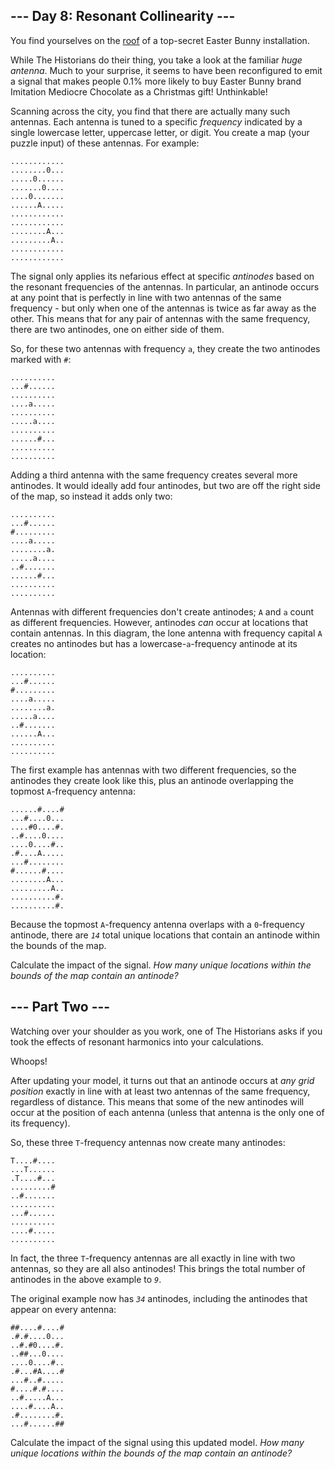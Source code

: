 ## --- Day 8: Resonant Collinearity --- ##

You find yourselves on the [roof](/2016/day/25) of a top-secret Easter
Bunny installation.

While The Historians do their thing, you take a look at the familiar *huge
antenna*. Much to your surprise, it seems to have been reconfigured to
emit a signal that makes people 0.1% more likely to buy Easter Bunny
brand Imitation Mediocre Chocolate as a Christmas gift! Unthinkable!

Scanning across the city, you find that there are actually many such
antennas. Each antenna is tuned to a specific *frequency* indicated by
a single lowercase letter, uppercase letter, or digit. You create a map
(your puzzle input) of these antennas. For example:

    ............
    ........0...
    .....0......
    .......0....
    ....0.......
    ......A.....
    ............
    ............
    ........A...
    .........A..
    ............
    ............

The signal only applies its nefarious effect at specific *antinodes*
based on the resonant frequencies of the antennas. In particular, an
antinode occurs at any point that is perfectly in line with two
antennas of the same frequency - but only when one of the antennas is
twice as far away as the other. This means that for any pair of
antennas with the same frequency, there are two antinodes, one on
either side of them.

So, for these two antennas with frequency `a`, they create the two
antinodes marked with `#`:

    ..........
    ...#......
    ..........
    ....a.....
    ..........
    .....a....
    ..........
    ......#...
    ..........
    ..........

Adding a third antenna with the same frequency creates several more
antinodes. It would ideally add four antinodes, but two are off the
right side of the map, so instead it adds only two:

    ..........
    ...#......
    #.........
    ....a.....
    ........a.
    .....a....
    ..#.......
    ......#...
    ..........
    ..........

Antennas with different frequencies don't create antinodes; `A` and `a`
count as different frequencies. However, antinodes *can* occur at
locations that contain antennas. In this diagram, the lone antenna with
frequency capital `A` creates no antinodes but has a lowercase-`a`-frequency
antinode at its location:

    ..........
    ...#......
    #.........
    ....a.....
    ........a.
    .....a....
    ..#.......
    ......A...
    ..........
    ..........

The first example has antennas with two different frequencies, so the
antinodes they create look like this, plus an antinode overlapping the
topmost `A`-frequency antenna:

    ......#....#
    ...#....0...
    ....#0....#.
    ..#....0....
    ....0....#..
    .#....A.....
    ...#........
    #......#....
    ........A...
    .........A..
    ..........#.
    ..........#.

Because the topmost `A`-frequency antenna overlaps with a `0`-frequency
antinode, there are *`14`* total unique locations that contain an
antinode within the bounds of the map.

Calculate the impact of the signal. *How many unique locations within
the bounds of the map contain an antinode?*

## --- Part Two --- ##

Watching over your shoulder as you work, one of The Historians asks if
you took the effects of resonant harmonics into your calculations.

Whoops!

After updating your model, it turns out that an antinode occurs at *any
grid position* exactly in line with at least two antennas of the same
frequency, regardless of distance. This means that some of the new
antinodes will occur at the position of each antenna (unless that
antenna is the only one of its frequency).

So, these three `T`-frequency antennas now create many antinodes:

    T....#....
    ...T......
    .T....#...
    .........#
    ..#.......
    ..........
    ...#......
    ..........
    ....#.....
    ..........

In fact, the three `T`-frequency antennas are all exactly in line with
two antennas, so they are all also antinodes! This brings the total
number of antinodes in the above example to *`9`*.

The original example now has *`34`* antinodes, including the antinodes
that appear on every antenna:

    ##....#....#
    .#.#....0...
    ..#.#0....#.
    ..##...0....
    ....0....#..
    .#...#A....#
    ...#..#.....
    #....#.#....
    ..#.....A...
    ....#....A..
    .#........#.
    ...#......##

Calculate the impact of the signal using this updated model. *How many
unique locations within the bounds of the map contain an antinode?*
